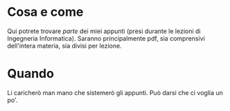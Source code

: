 # Cosa e come

Qui potrete trovare *parte* dei miei appunti (presi durante le lezioni di Ingegneria Informatica).
Saranno principalmente pdf, sia comprensivi dell'intera materia, sia divisi per lezione.

# Quando

Li caricherò man mano che sistemerò gli appunti. Può darsi che ci voglia un po'.
